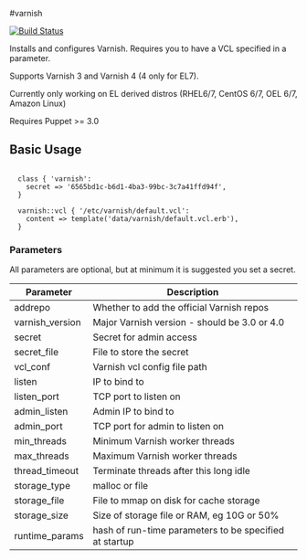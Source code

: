#varnish

[![Build
Status](https://travis-ci.org/BashtonLtd/puppet-varnish.png?branch=master)](https://travis-ci.org/BashtonLtd/puppet-varnish)

Installs and configures Varnish.  Requires you to have a VCL specified
in a parameter.

Supports Varnish 3 and Varnish 4 (4 only for EL7).

Currently only working on EL derived distros
(RHEL6/7, CentOS 6/7, OEL 6/7, Amazon Linux)

Requires Puppet >= 3.0

## Basic Usage

```puppet

  class { 'varnish':
    secret => '6565bd1c-b6d1-4ba3-99bc-3c7a41ffd94f',
  }

  varnish::vcl { '/etc/varnish/default.vcl':
    content => template('data/varnish/default.vcl.erb'),
  }
```

### Parameters

All parameters are optional, but at minimum it is suggested you set a
secret.

|Parameter|Description|
|---------|-----------|
|addrepo|Whether to add the official Varnish repos|
|varnish_version|Major Varnish version - should be 3.0 or 4.0|
|secret|Secret for admin access|
|secret_file|File to store the secret|
|vcl_conf|Varnish vcl config file path|
|listen|IP to bind to|
|listen_port|TCP port to listen on|
|admin_listen|Admin IP to bind to|
|admin_port|TCP port for admin to listen on|
|min_threads|Minimum Varnish worker threads|
|max_threads|Maximum Varnish worker threads|
|thread_timeout|Terminate threads after this long idle|
|storage_type|malloc or file|
|storage_file|File to mmap on disk for cache storage|
|storage_size|Size of storage file or RAM, eg 10G or 50%|
|runtime_params|hash of run-time parameters to be specified at startup|
